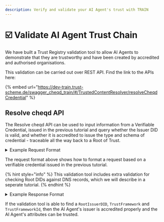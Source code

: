 ```yaml
---
description: Verify and validate your AI Agent's trust with TRAIN
---
```


# ☑️ Validate AI Agent Trust Chain

We have built a Trust Registry validation tool to allow AI Agents to demonstrate that they are trustworthy and have been created by accredited and authorised organisations.

This validation can be carried out over REST API. Find the link to the APIs here:

{% embed url="https://dev-train.trust-scheme.de/swagger_cheqd_train/#/TrustedContentResolver/resolveCheqdCredential" %}

## Resolve cheqd API

The Resolve cheqd API can be used to input information from a Verifiable Credential, issued in the previous tutorial and query whether the Issuer DID is valid, and whether it is accredited to issue the type and schema of credential - traceable all the way back to a Root of Trust.

<details>

<summary>Example Request Format</summary>

```json
{
  "issuer": "did:cheqd:testnet:0a35d559-00ff-41b6-81ad-f64faa522771",
  "type": [
    "VerifiableCredential",
    "VerifiableAttestation",
    "AIAgentAuthorisation"
  ],
  "termsofuse": "AttestationPolicy",
  "parentAccreditation": "did:cheqd:testnet:0a35d559-00ff-41b6-81ad-f64faa522771?resourceName=AccreditationToAttest&resourceType=VerifiableAccreditationToAttest",
  "credentialSchema": "https://resolver.cheqd.net/1.0/identifiers/did:cheqd:testnet:c6630f1e-9248-4af6-b7ac-5bcaf646f213?resourceName=AIAgentAuthorisation&resourceType=JSONSchemaValidator2020"
}
```

</details>

The request format above shows how to format a request based on a verifiable credential issued in the previous tutorial.&#x20;

{% hint style="info" %}
This validation tool includes extra validation for checking Root DIDs against DNS records, which we will describe in a seperate tutorial.
{% endhint %}

<details>

<summary>Example Response Format</summary>

```json
{
  "VerificationStatus": false,
  "VerificationResult": {
    "AccreditorDIDs": [
      "did:cheqd:testnet:0a35d559-00ff-41b6-81ad-f64faa522771",
      "did:cheqd:testnet:0a35d559-00ff-41b6-81ad-f64faa522771",
      "did:cheqd:testnet:c6630f1e-9248-4af6-b7ac-5bcaf646f213"
    ],
    "FoundRootIssuerDID": "did:cheqd:testnet:c6630f1e-9248-4af6-b7ac-5bcaf646f213",
    "TrustFramework": "https://medium.com/quantum-economics/why-we-started-the-decentralized-ai-agent-alliance-6eb0938d7bc5",
    "TrustFrameworkId": "DAIAA Governance Framework",
    "FindingCorrespondingDNSTrustFrameworkInitiated": true,
    "VerifyRootIssuerDIDinDNS": false
  }
}
```

</details>

If the validation tool is able to find a `RootIssuerDID`, `TrustFramework` and `TrustFrameworkId`, then the AI Agent's issuer is accredited properly and the AI Agent's attributes can be trusted.&#x20;
